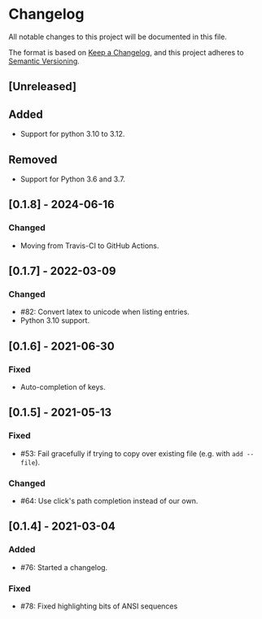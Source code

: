 # Changelog

All notable changes to this project will be documented in this file.

The format is based on [Keep a Changelog](https://keepachangelog.com/en/1.0.0/),
and this project adheres to [Semantic Versioning](https://semver.org/spec/v2.0.0.html).

## [Unreleased]

## Added

- Support for python 3.10 to 3.12.

## Removed

- Support for Python 3.6 and 3.7.

## [0.1.8] - 2024-06-16

### Changed

- Moving from Travis-CI to GitHub Actions.

## [0.1.7] - 2022-03-09

### Changed

- #82: Convert latex to unicode when listing entries.
- Python 3.10 support.

## [0.1.6] - 2021-06-30

### Fixed

- Auto-completion of keys.

## [0.1.5] - 2021-05-13

### Fixed

- #53: Fail gracefully if trying to copy over existing file (e.g. with `add --file`).

### Changed

- #64: Use click's path completion instead of our own.

## [0.1.4] - 2021-03-04

### Added

- #76: Started a changelog.

### Fixed

- #78: Fixed highlighting bits of ANSI sequences
